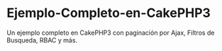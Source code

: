 # Ejemplo-Completo-en-CakePHP3
Un ejemplo completo en CakePHP3 con paginación por Ajax, Filtros de Busqueda, RBAC y más.

